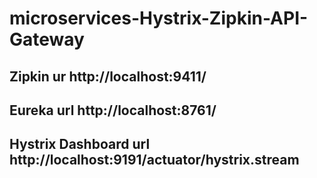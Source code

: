 # microservices-Hystrix-Zipkin-API-Gateway

## Zipkin ur http://localhost:9411/

## Eureka url http://localhost:8761/

## Hystrix Dashboard url http://localhost:9191/actuator/hystrix.stream

